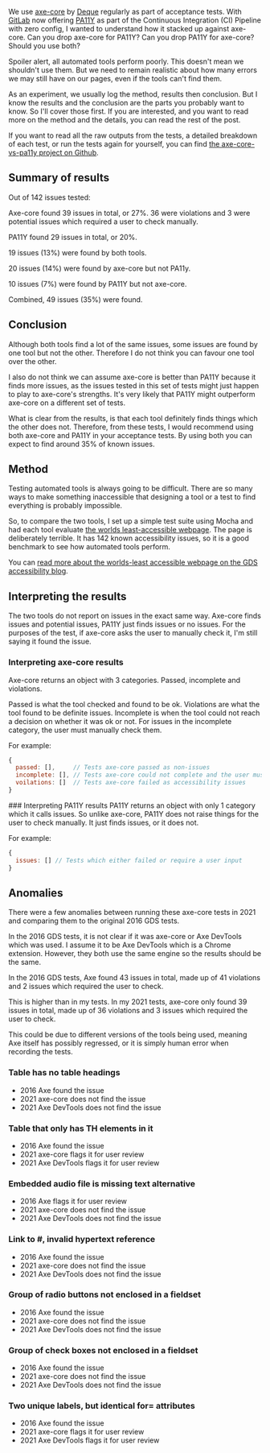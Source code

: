 We use [axe-core](https://www.npmjs.com/package/axe-core) by [Deque](https://www.deque.com/) regularly as part of acceptance tests. With [GitLab](https://docs.gitlab.com/ee/user/project/merge_requests/accessibility_testing.html) now offering [PA11Y](https://www.npmjs.com/package/pa11y) as part of the Continuous Integration (CI) Pipeline with zero config, I wanted to understand how it stacked up against axe-core. Can you drop axe-core for PA11Y? Can you drop PA11Y for axe-core? Should you use both?

Spoiler alert, all automated tools perform poorly. This doesn't mean we shouldn't use them. But we need to remain realistic about how many errors we may still have on our pages, even if the tools can't find them.

As an experiment, we usually log the method, results then conclusion. But I know the results and the conclusion are the parts you probably want to know. So I'll cover those first. If you are interested, and you want to read more on the method and the details, you can read the rest of the post.

If you want to read all the raw outputs from the tests, a detailed breakdown of each test, or run the tests again for yourself, you can find [the axe-core-vs-pa11y project on Github](https://github.com/abbott567/axe-core-vs-pa11y).

## Summary of results

Out of 142 issues tested:

Axe-core found 39 issues in total, or 27%. 36 were violations and 3 were potential issues which required a user to check manually.

PA11Y found 29 issues in total, or 20%.

19 issues (13%) were found by both tools. 

20 issues (14%) were found by axe-core but not PA11y.

10 issues (7%) were found by PA11Y but not axe-core.

Combined, 49 issues (35%) were found.

## Conclusion

Although both tools find a lot of the same issues, some issues are found by one tool but not the other. Therefore I do not think you can favour one tool over the other. 

I also do not think we can assume axe-core is better than PA11Y because it finds more issues, as the issues tested in this set of tests might just happen to play to axe-core's strengths. It's very likely that PA11Y might outperform axe-core on a different set of tests.

What is clear from the results, is that each tool definitely finds things which the other does not. Therefore, from these tests, I would recommend using both axe-core and PA11Y in your acceptance tests. By using both you can expect to find around 35% of known issues.

## Method

Testing automated tools is always going to be difficult. There are so many ways to make something inaccessible that designing a tool or a test to find everything is probably impossible. 

So, to compare the two tools, I set up a simple test suite using Mocha and had each tool evaluate [the worlds least-accessible webpage](https://alphagov.github.io/accessibility-tool-audit/test-cases.html). The page is deliberately terrible. It has 142 known accessibility issues, so it is a good benchmark to see how automated tools perform. 

You can [read more about the worlds-least accessible webpage on the GDS accessibility blog](https://accessibility.blog.gov.uk/2017/02/24/what-we-found-when-we-tested-tools-on-the-worlds-least-accessible-webpage/).

## Interpreting the results

The two tools do not report on issues in the exact same way. Axe-core finds issues and potential issues, PA11Y just finds issues or no issues. For the purposes of the test, if axe-core asks the user to manually check it, I'm still saying it found the issue.

### Interpreting axe-core results

Axe-core returns an object with 3 categories. Passed, incomplete and violations. 

Passed is what the tool checked and found to be ok. Violations are what the tool found to be definite issues. Incomplete is when the tool could not reach a decision on whether it was ok or not. For issues in the incomplete category, the user must manually check them.

For example:
```javascript
{
  passed: [],     // Tests axe-core passed as non-issues
  incomplete: [], // Tests axe-core could not complete and the user must check
  voilations: []  // Tests axe-core failed as accessibility issues
}
```

### Interpreting PA11Y results
PA11Y returns an object with only 1 category which it calls issues. So unlike axe-core, PA11Y does not raise things for the user to check manually. It just finds issues, or it does not.

For example:
```javascript
{
  issues: [] // Tests which either failed or require a user input
}
```

## Anomalies

There were a few anomalies between running these axe-core tests in 2021 and comparing them to the original 2016 GDS tests.

In the 2016 GDS tests, it is not clear if it was axe-core or Axe DevTools which was used. I assume it to be Axe DevTools which is a Chrome extension. However, they both use the same engine so the results should be the same. 

In the 2016 GDS tests, Axe found 43 issues in total, made up of 41 violations and 2 issues which required the user to check. 

This is higher than in my tests. In my 2021 tests, axe-core only found 39 issues in total, made up of 36 violations and 3 issues which required the user to check.

This could be due to different versions of the tools being used, meaning Axe itself has possibly regressed, or it is simply human error when recording the tests.

### Table has no table headings 
- 2016 Axe found the issue
- 2021 axe-core does not find the issue
- 2021 Axe DevTools does not find the issue

### Table that only has TH elements in it
- 2016 Axe found the issue
- 2021 axe-core flags it for user review
- 2021 Axe DevTools flags it for user review

### Embedded audio file is missing text alternative
- 2016 Axe flags it for user review
- 2021 axe-core does not find the issue
- 2021 Axe DevTools does not find the issue

### Link to #, invalid hypertext reference
- 2016 Axe found the issue
- 2021 axe-core does not find the issue
- 2021 Axe DevTools does not find the issue

### Group of radio buttons not enclosed in a fieldset
- 2016 Axe found the issue
- 2021 axe-core does not find the issue
- 2021 Axe DevTools does not find the issue

### Group of check boxes not enclosed in a fieldset
- 2016 Axe found the issue
- 2021 axe-core does not find the issue
- 2021 Axe DevTools does not find the issue

### Two unique labels, but identical for= attributes
- 2016 Axe found the issue
- 2021 axe-core flags it for user review
- 2021 Axe DevTools flags it for user review
